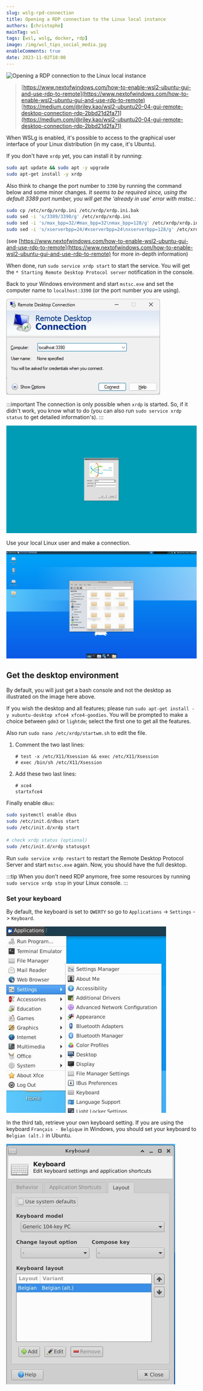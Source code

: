 ```yaml
---
slug: wslg-rpd-connection
title: Opening a RDP connection to the Linux local instance
authors: [christophe]
mainTag: wsl
tags: [wsl, wslg, docker, rdp]
image: /img/wsl_tips_social_media.jpg
enableComments: true
date: 2023-11-02T18:00
---
```

![Opening a RDP connection to the Linux local instance](/img/wsl_tips_banner.jpg)

> [https://www.nextofwindows.com/how-to-enable-wsl2-ubuntu-gui-and-use-rdp-to-remote](https://www.nextofwindows.com/how-to-enable-wsl2-ubuntu-gui-and-use-rdp-to-remote)
> [https://medium.com/@riley.kao/wsl2-ubuntu20-04-gui-remote-desktop-connection-rdp-2bbd21d2fa71](https://medium.com/@riley.kao/wsl2-ubuntu20-04-gui-remote-desktop-connection-rdp-2bbd21d2fa71)

When WSLg is enabled, it's possible to access to the graphical user interface of your Linux distribution (in my case, it's Ubuntu).

If you don't have `xrdp` yet, you can install it by running:

```bash
sudo apt update && sudo apt -y upgrade
sudo apt-get install -y xrdp
```

<!-- truncate -->

Also think to change the port number to `3390` by running the command below and some minor changes. *It seems to be required since, using the default 3389 port number, you will get the 'already in use' error with mstsc.*:

```bash
sudo cp /etc/xrdp/xrdp.ini /etc/xrdp/xrdp.ini.bak
sudo sed -i 's/3389/3390/g' /etc/xrdp/xrdp.ini
sudo sed -i 's/max_bpp=32/#max_bpp=32\nmax_bpp=128/g' /etc/xrdp/xrdp.ini
sudo sed -i 's/xserverbpp=24/#xserverbpp=24\nxserverbpp=128/g' /etc/xrdp/xrdp.ini
```

(see [https://www.nextofwindows.com/how-to-enable-wsl2-ubuntu-gui-and-use-rdp-to-remote](https://www.nextofwindows.com/how-to-enable-wsl2-ubuntu-gui-and-use-rdp-to-remote) for more in-depth information)

When done, run `sudo service xrdp start` to start the service. You will get the `* Starting Remote Desktop Protocol server` notification in the console.

Back to your Windows environment and start `mstsc.exe` and set the computer name to `localhost:3390` (or the port number you are using).

![Start the RDP connection](./images/rdp_localhost.jpg)

:::important
The connection is only possible when `xrdp` is started. So, if it didn't work, you know what to do (you can also run `sudo service xrdp status` to get detailed information's).
:::

![Authentication screen](./images/authentication.jpg)

Use your local Linux user and make a connection.

![Desktop screen](./images/desktop.jpg)

## Get the desktop environment

By default, you will just get a bash console and not the desktop as illustrated on the image here above.

If you wish the desktop and all features; please run `sudo apt-get install -y xubuntu-desktop xfce4 xfce4-goodies`. You will be prompted to make a choice between `gdm3` or `lightdm`; select the first one to get all the features.

Also run `sudo nano /etc/xrdp/startwm.sh` to edit the file.

1. Comment the two last lines:

    <Snippets filename="/etc/xrdp/startwm.sh">

    ```text
    # test -x /etc/X11/Xsession && exec /etc/X11/Xsession
    # exec /bin/sh /etc/X11/Xsession
    ```

    </Snippets>

2. Add these two last lines:

    <Snippets filename="/etc/xrdp/startwm.sh">

    ```text
    # xce4
    startxfce4
    ```

    </Snippets>

Finally enable `dBus`:

```bash
sudo systemctl enable dbus
sudo /etc/init.d/dbus start
sudo /etc/init.d/xrdp start

# check xrdp status (optional)
sudo /etc/init.d/xrdp statusgst
```

Run `sudo service xrdp restart` to restart the Remote Desktop Protocol Server and start `mstsc.exe` again. Now, you should have the full desktop.

:::tip
When you don't need RDP anymore, free some resources by running `sudo service xrdp stop` in your Linux console.
:::

### Set your keyboard

By default, the keyboard is set to `QWERTY` so go to `Applications` -> `Settings` -> `Keyboard`.

![Set your keyboard](./images/settings_keyboard.jpg)

In the third tab, retrieve your own keyboard setting. If you are using the keyboard `Français - Belgique` in Windows, you should set your keyboard to `Belgian (alt.)` in Ubuntu.

![Set your keyboard to Belgian](./images/settings_keyboard_belgian.jpg)
